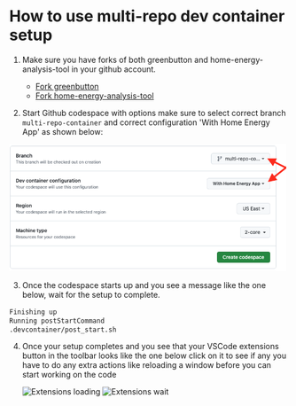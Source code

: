 # How to use multi-repo dev container setup

1. Make sure you have forks of both greenbutton and home-energy-analysis-tool in your github account.
   - [Fork greenbutton](https://github.com/codeforboston/greenbutton_objects/fork)
   - [Fork home-energy-analysis-tool](https://github.com/codeforboston/home-energy-analysis-tool/fork)

2. Start Github codespace with options make sure to select correct branch `multi-repo-container` and correct configuration 'With Home Energy App' as shown below:

<img src="images/codespace-multi-repo.png" width="500px" />

3. Once the codespace starts up and you see a message like the one below, wait for the setup to complete.

```
Finishing up
Running postStartCommand
.devcontainer/post_start.sh
```

4. Once your setup completes and you see that your VSCode extensions button in the toolbar looks like the one below click on it to see if any you have to do any extra actions like reloading a window before you can start working on the code

   ![Extensions loading](images/vscode_extension_attention_needed.png)
   ![Extensions wait](images/vscode_extension_wait.png)
